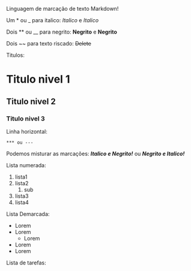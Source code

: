 Linguagem de marcação de texto Markdown!

Um * ou _ para italico:
	*Italico* e *Italico* 

Dois ** ou __ para negrito:
	**Negrito** e __Negrito__

Dois ~~ para texto riscado:
	~~Delete~~

Titulos: 

# Titulo nivel 1
## Titulo nivel 2
### Titulo nivel 3

Linha horizontal:
	
	*** ou ---

Podemos misturar as marcações:
	__*Italico e Negrito!*__ ou **_Negrito e Italico!_**

Lista numerada:

1. lista1
1. lista2
	1. sub
1. lista3
1. lista4	

Lista Demarcada: 

* Lorem
* Lorem
	* Lorem
* Lorem
* Lorem

Lista de tarefas:
